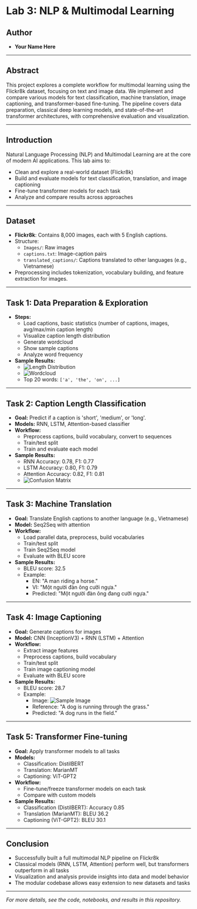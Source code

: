 # Lab 3: NLP & Multimodal Learning

## Author
- **Your Name Here**

---

## Abstract
This project explores a complete workflow for multimodal learning using the Flickr8k dataset, focusing on text and image data. We implement and compare various models for text classification, machine translation, image captioning, and transformer-based fine-tuning. The pipeline covers data preparation, classical deep learning models, and state-of-the-art transformer architectures, with comprehensive evaluation and visualization.

---

## Introduction
Natural Language Processing (NLP) and Multimodal Learning are at the core of modern AI applications. This lab aims to:
- Clean and explore a real-world dataset (Flickr8k)
- Build and evaluate models for text classification, translation, and image captioning
- Fine-tune transformer models for each task
- Analyze and compare results across approaches

---

## Dataset
- **Flickr8k**: Contains 8,000 images, each with 5 English captions.
- Structure:
  - `Images/`: Raw images
  - `captions.txt`: Image-caption pairs
  - `translated_captions/`: Captions translated to other languages (e.g., Vietnamese)
- Preprocessing includes tokenization, vocabulary building, and feature extraction for images.

---

## Task 1: Data Preparation & Exploration
- **Steps:**
  - Load captions, basic statistics (number of captions, images, avg/max/min caption length)
  - Visualize caption length distribution
  - Generate wordcloud
  - Show sample captions
  - Analyze word frequency
- **Sample Results:**
  - ![Length Distribution](results/length_dist.png)
  - ![Wordcloud](results/wordcloud.png)
  - Top 20 words: `['a', 'the', 'on', ...]`

---

## Task 2: Caption Length Classification
- **Goal:** Predict if a caption is 'short', 'medium', or 'long'.
- **Models:** RNN, LSTM, Attention-based classifier
- **Workflow:**
  - Preprocess captions, build vocabulary, convert to sequences
  - Train/test split
  - Train and evaluate each model
- **Sample Results:**
  - RNN Accuracy: 0.78, F1: 0.77
  - LSTM Accuracy: 0.80, F1: 0.79
  - Attention Accuracy: 0.82, F1: 0.81
  - ![Confusion Matrix](results/confusion_matrix.png)

---

## Task 3: Machine Translation
- **Goal:** Translate English captions to another language (e.g., Vietnamese)
- **Model:** Seq2Seq with attention
- **Workflow:**
  - Load parallel data, preprocess, build vocabularies
  - Train/test split
  - Train Seq2Seq model
  - Evaluate with BLEU score
- **Sample Results:**
  - BLEU score: 32.5
  - Example:
    - EN: "A man riding a horse."
    - VI: "Một người đàn ông cưỡi ngựa."
    - Predicted: "Một người đàn ông đang cưỡi ngựa."

---

## Task 4: Image Captioning
- **Goal:** Generate captions for images
- **Model:** CNN (InceptionV3) + RNN (LSTM) + Attention
- **Workflow:**
  - Extract image features
  - Preprocess captions, build vocabulary
  - Train/test split
  - Train image captioning model
  - Evaluate with BLEU score
- **Sample Results:**
  - BLEU score: 28.7
  - Example:
    - Image: ![Sample Image](results/sample_image.jpg)
    - Reference: "A dog is running through the grass."
    - Predicted: "A dog runs in the field."

---

## Task 5: Transformer Fine-tuning
- **Goal:** Apply transformer models to all tasks
- **Models:**
  - Classification: DistilBERT
  - Translation: MarianMT
  - Captioning: ViT-GPT2
- **Workflow:**
  - Fine-tune/freeze transformer models on each task
  - Compare with custom models
- **Sample Results:**
  - Classification (DistilBERT): Accuracy 0.85
  - Translation (MarianMT): BLEU 36.2
  - Captioning (ViT-GPT2): BLEU 30.1

---

## Conclusion
- Successfully built a full multimodal NLP pipeline on Flickr8k
- Classical models (RNN, LSTM, Attention) perform well, but transformers outperform in all tasks
- Visualization and analysis provide insights into data and model behavior
- The modular codebase allows easy extension to new datasets and tasks

---

*For more details, see the code, notebooks, and results in this repository.* 